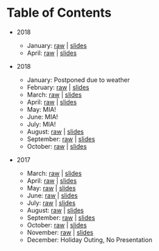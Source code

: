 # Table of Contents

* 2018
  * January: [raw](2019/01.md) | [slides](https://speakerdeck.com/cmgmyr/the-latest-in-php-january-2019-edition)
  * April: [raw](2019/04.md) | [slides](https://speakerdeck.com/cmgmyr/the-latest-in-php-april-2019-edition)

* 2018
  * January: Postponed due to weather
  * February: [raw](2018/02.md) | [slides](https://speakerdeck.com/flashadvocate/latest-in-php-february-2018-edition)
  * March: [raw](2018/03.md) | [slides](https://speakerdeck.com/flashadvocate/latest-in-php-march-2018-edition)
  * April: [raw](2018/04.md) | [slides](https://speakerdeck.com/cmgmyr/the-latest-in-php-april-2018-edition)
  * May: MIA!
  * June: MIA!
  * July: MIA!
  * August: [raw](2018/08.md) | [slides](https://speakerdeck.com/flashadvocate/latest-in-php-august-edition)
  * September: [raw](2018/09.md) | [slides](https://speakerdeck.com/cmgmyr/the-latest-in-php-september-2018-edition)
  * October: [raw](2018/10.md) | [slides](https://speakerdeck.com/flashadvocate/latest-in-php-october-2018-edition)

* 2017
  * March: [raw](2017/03.md) | [slides](https://speakerdeck.com/cmgmyr/the-latest-in-php-march-2017-edition)
  * April: [raw](2017/04.md) | [slides](http://trianglephp.com/presentations/?x=2017/04#1)
  * May: [raw](2017/05.md) | [slides](http://trianglephp.com/presentations/?x=2017/05#1)
  * June: [raw](2017/06.md) | [slides](https://speakerdeck.com/cmgmyr/the-latest-in-php-june-2017-edition)
  * July: [raw](2017/07.md) | [slides](http://trianglephp.com/presentations/?x=2017/07#1)
  * August: [raw](2017/08.md) | [slides](https://speakerdeck.com/cmgmyr/the-latest-in-php-august-2017-edition)
  * September: [raw](2017/09.md) | [slides](https://speakerdeck.com/flashadvocate/latest-in-php-september-2017-edition)
  * October: [raw](2017/10.md) | [slides](https://speakerdeck.com/flashadvocate/latest-in-php-october-2017-edition)
  * November: [raw](2017/11.md) | [slides](https://speakerdeck.com/cmgmyr/the-latest-in-php-november-2017-edition)
  * December: Holiday Outing, No Presentation
